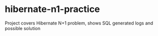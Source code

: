 # hibernate-n1-practice
Project covers Hibernate N+1 problem, shows SQL generated logs and possible solution

